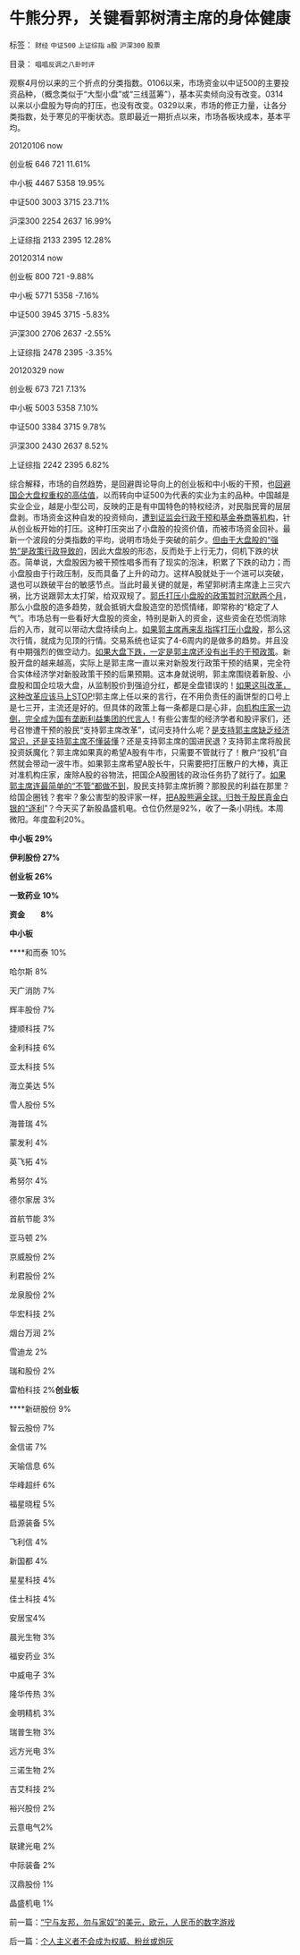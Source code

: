 # 牛熊分界，关键看郭树清主席的身体健康

标签： `财经` `中证500` `上证综指` `a股` `沪深300` `股票` 

目录： `唱唱反调之八卦时评`

观察4月份以来的三个折点的分类指数。0106以来，市场资金以中证500的主要投资品种，（概念类似于“大型小盘”或“三线蓝筹”），基本买卖倾向没有改变。0314以来以小盘股为导向的打压，也没有改变。0329以来，市场的修正力量，让各分类指数，处于寒见的平衡状态。意即最近一期折点以来，市场各板块成本，基本平均。

20120106
now

创业板 646 721 11.61%

中小板 4467 5358 19.95%

中证500 3003 3715 23.71%

沪深300 2254 2637 16.99%

上证综指 2133 2395 12.28%

20120314
now

创业板 800 721 -9.88%

中小板 5771 5358 -7.16%

中证500 3945 3715 -5.83%

沪深300 2706 2637 -2.55%

上证综指 2478 2395 -3.35%

20120329
now

创业板 673 721 7.13%

中小板 5003 5358 7.10%

中证500 3384 3715 9.78%

沪深300 2430 2637 8.52%

上证综指 2242 2395 6.82%



综合解释，市场的自然趋势，是回避舆论导向上的创业板和中小板的干预，也[回避国企大盘权重权的高估值](../../../2011/1/18/大象有癌症，小猴扛大旗!.md)，以而转向中证500为代表的实业为主的品种。中国越是实业企业，越是小型公司，反映的正是有中国特色的特权经济，对民脂民膏的层层盘剥。市场资金这种自发的投资倾向，[遭到证监会行政干预和基金券商等机构](../../../2012/2/15/证监会只需做好三年小事，谈忽悠创新“重监管，轻审批”.md)，针从创业板开始的打压。这种打压突出了小盘股的投资价值，而被市场资金回补。最新一个波段的分类指数的平均，说明市场处于突破的前夕。[但由于大盘股的“强势”是政策行政导致的](../../../2011/4/7/银行地产和ST的逆反投资.md)，因此大盘股的形态，反而处于上行无力，伺机下跌的状态。简单说，大盘股因为被干预性唱多而有了现实的泡沫，积累了下跌的动力；而小盘股由于行政压制，反而具备了上升的动力。这样A股就处于一个进可以突破，退也可以跌破平台的敏感节点。当此时最关键的就是，希望郭树清主席逢上三灾六祸，比方说跟郭太太打架，给双双规了。[郭氏打压小盘股的政策暂时沉默两个月](../../../2012/1/30/A股散户化降低市场风险，打压散户的结果是恶性通货膨胀.md)，那么小盘股的造多趋势，就会抵销大盘股造空的恐慌情绪，即常称的“稳定了人气”。市场总有一些看好大盘股的资金，特别是新入的资金，这些资金在恐慌消除后的入市，就可以带动大盘持续向上。[如果郭主席再来乱指挥打压小盘股](../../../2012/1/5/股市锚定实体经济，股市的炒作有益无害.md)，那么这次行情，就成为见顶的行情。交易系统也证实了4-6周内的是做多的趋势。并且没有中期强烈的做空动力。[如果大盘下跌，一定是郭主席还没有出手的干预政策](../../../2012/4/24/强盗逻辑正在制造空前的金融危机和经济危机.md)。新股开盘的越来越高，实际上是郭主席一直以来对新股发行政策干预的结果，完全符合实体经济学对新股政策干预的后果预期。这本身就说明，郭主席围绕着新股、小盘股和国企垃圾大盘，从监制股价到强迫分红，都是全盘错误的！[如果这叫改革，这种改革应该马上STOP](../../../2012/5/10/世界上没有强迫分红的“市场经济”.md)!郭主席上任以来的言行，在不用负责任的画饼型的口号上是七三开，主流还是好的。但具体的政策上每一条都是口是心非，[向机构庄家一边倒，完全成为国有垄断利益集团的代言人](../../../2012/4/25/中国“民主”不重视私有制条件，吴英能往何处逃.md)！有些公害型的经济学者和股评家们，还号召惨遭干预的股民“支持郭主席改革”，试问支持什么呢？[是支持郭主席缺乏经济常识，还是支持郭主席不懂装懂](../../../2012/3/14/总理要禁毒，机构毒瘾大发作！.md)？还是支持郭主席的国进民退？支持郭主席将股民投资妖魔化？郭主席如果真的希望A股有牛市，只需要不管就行了！散户“投机”自然就会带动一波牛市。如果郭主席希望A股长牛，只需要把打压散户的大棒，真正对准机构庄家，废除A股的谷物法，把国企A股圈钱的政治任务扔了就行了。[如果郭主席连最简单的“不管”都做不到](../../../2012/4/24/证监会不是“证券价格监制会”及斯大林的正义.md)，股民支持郭主席折腾？那股民的利益在那里？给国企圈钱？套牢？象公害型的股评家一样，[把A股熊遍全球，归咎于股民真金白银的“逐利](../../../2012/1/5/证监会政策过度令A股熊遍全球.md)”？今天买了新股晶盛机电。仓位仍然是92%，收了一条小阴线。本周微阳。年度盈利20%。

**中小板 29%**

**伊利股份 27%**

**创业板 26%**

**一致药业 10%**

**资金　　8%**



**中小板**

****和而泰 10%

哈尔斯 8%

天广消防 7%

辉丰股份 7%

捷顺科技 7%

金利科技 6%

亚太科技 5%

海立美达 5%

雪人股份 5%

海普瑞 4%

蒙发利 4%

英飞拓 4%

希努尔 4%

德尔家居 3%

首航节能 3%

亚马顿 2%

京威股份 2%

利君股份 2%

龙泉股份 2%

华宏科技 2%

烟台万润 2%

雪迪龙 2%

瑞和股份 2%

雷柏科技 2%**创业板**

****新研股份 9%

智云股份 7%

金信诺 7%

天喻信息 6%

华峰超纤 6%

福星晓程 5%

启源装备 5%

飞利信 4%

新国都 4%

星星科技 4%

佳士科技 4%

安居宝4%

晨光生物 3%

福安药业 3%

中威电子 3%

隆华传热 3%

金明精机 3%

瑞普生物 3%

远方光电 3%

三诺生物 2%

吉艾科技 2%

裕兴股份 2%

云意电气2%

联建光电 2%

中际装备 2%

汉鼎股份 1%

晶盛机电 1%

前一篇：[“宁与友邦，勿与家奴”的美元，欧元，人民币的数字游戏](../../../2012/5/11/“宁与友邦，勿与家奴”的美元，欧元，人民币的数字游戏.md)

后一篇：[个人主义者不会成为权威、粉丝或炮灰](../../../2012/5/12/个人主义者不会成为权威、粉丝或炮灰.md)